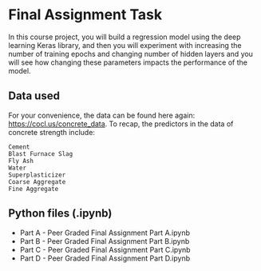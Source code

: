 # Final Assignment Task

In this course project, you will build a regression model using the deep learning Keras library, and then you will experiment with increasing
the number of training epochs and changing number of hidden layers and you will see how changing these parameters impacts the performance of the model.

## Data used

For your convenience, the data can be found here again: https://cocl.us/concrete_data. To recap, the predictors in the data of concrete strength include:

    Cement
    Blast Furnace Slag
    Fly Ash
    Water
    Superplasticizer
    Coarse Aggregate
    Fine Aggregate


## Python files (.ipynb)

  * Part A - Peer Graded Final Assignment Part A.ipynb
  * Part B - Peer Graded Final Assignment Part B.ipynb
  * Part C - Peer Graded Final Assignment Part C.ipynb
  * Part D - Peer Graded Final Assignment Part D.ipynb
